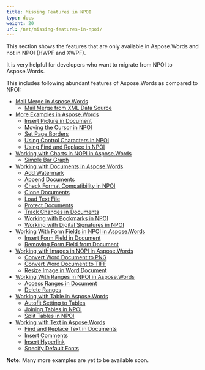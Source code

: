 ```yaml
---
title: Missing Features in NPOI
type: docs
weight: 20
url: /net/missing-features-in-npoi/
---
```


This section shows the features that are only available in Aspose.Words and not in NPOI (HWPF and XWPF).

It is very helpful for developers who want to migrate from NPOI to Aspose.Words.

This includes following abundant features of Aspose.Words as compared to NPOI:

- [Mail Merge in Aspose.Words](/words/net/mail-merge-in-aspose-words-html/)
  - [Mail Merge from XML Data Source](/words/net/mail-merge-from-xml-data-source-html/)
- [More Examples in Aspose.Words](/words/net/more-examples-in-aspose-words-html/)
  - [Insert Picture in Document](/words/net/insert-picture-in-document-html/)
  - [Moving the Cursor in NPOI](/words/net/moving-the-cursor-in-npoi-html/)
  - [Set Page Borders](/words/net/set-page-borders-html/)
  - [Using Control Characters in NPOI](/words/net/using-control-characters-in-npoi-html/)
  - [Using Find and Replace in NPOI](/words/net/using-find-and-replace-in-npoi-html/)
- [Working with Charts in NOPI in Aspose.Words](/words/net/working-with-charts-in-nopi-in-aspose-words-html/)
  - [Simple Bar Graph](/words/net/simple-bar-graph-html/)
- [Working with Documents in Aspose.Words](/words/net/working-with-documents-in-aspose-words-html/)
  - [Add Watermark](/words/net/add-watermark-html/)
  - [Append Documents](/words/net/append-documents-html/)
  - [Check Format Compatibility in NPOI](/words/net/check-format-compatibility-in-npoi-html/)
  - [Clone Documents](/words/net/clone-documents-html/)
  - [Load Text File](/words/net/load-text-file-html/)
  - [Protect Documents](/words/net/protect-documents-html/)
  - [Track Changes in Documents](/words/net/track-changes-in-documents-html/)
  - [Working with Bookmarks in NPOI](/words/net/working-with-bookmarks-in-npoi-html/)
  - [Working with Digital Signatures in NPOI](/words/net/working-with-digital-signatures-in-npoi-html/)
- [Working With Form Fields in NPOI in Aspose.Words](/words/net/working-with-form-fields-in-npoi-in-aspose-words-html/)
  - [Insert Form Field in Document](/words/net/insert-form-field-in-document-html/)
  - [Removing Form Field from Document](/words/net/removing-form-field-from-document-html/)
- [Working with Images in NOPI in Aspose.Words](/words/net/working-with-images-in-nopi-in-aspose-words-html/)
  - [Convert Word Document to PNG](/words/net/convert-word-document-to-png-html/)
  - [Convert Word Document to TIFF](/words/net/convert-word-document-to-tiff-html/)
  - [Resize Image in Word Document](/words/net/resize-image-in-word-document-html/)
- [Working With Ranges in NPOI in Aspose.Words](/words/net/working-with-ranges-in-npoi-in-aspose-words-html/)
  - [Access Ranges in Document](/words/net/access-ranges-in-document-html/)
  - [Delete Ranges](/words/net/delete-ranges-html/)
- [Working with Table in Aspose.Words](/words/net/working-with-table-in-aspose-words-html/)
  - [Autofit Setting to Tables](/words/net/autofit-setting-to-tables-html/)
  - [Joining Tables in NPOI](/words/net/joining-tables-in-npoi-html/)
  - [Split Tables in NPOI](/words/net/split-tables-in-npoi-html/)
- [Working with Text in Aspose.Words](/words/net/working-with-text-in-aspose-words-html/)
  - [Find and Replace Text in Documents](/words/net/find-and-replace-text-in-documents-html/)
  - [Insert Comments](/words/net/insert-comments-html/)
  - [Insert Hyperlink](/words/net/insert-hyperlink-html/)
  - [Specify Default Fonts](/words/net/specify-default-fonts-html/)

**Note:** Many more examples are yet to be available soon.
